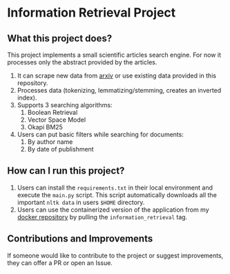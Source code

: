 # Information Retrieval Project

## What this project does?
This project implements a small scientific articles search engine. For now it processes only the abstract provided by the articles.
1. It can scrape new data from [arxiv](https://arxiv.org/) or use existing data provided in this repository.
2. Processes data (tokenizing, lemmatizing/stemming, creates an inverted index).
3. Supports 3 searching algorithms:
    1. Boolean Retrieval
    2. Vector Space Model
    3. Okapi BM25
4. Users can put basic filters while searching for documents:
    1. By author name
    2. By date of publishment

## How can I run this project?
1. Users can install the `requirements.txt` in their local environment and execute the `main.py` script. This script automatically downloads all the important `nltk data` in users `$HOME` directory.
2. Users can use the containerized version of the application from my [docker repository](https://hub.docker.com/repository/docker/kand7dev99/kand7dev-projects/general) by pulling the `information_retrieval` tag.

## Contributions and Improvements
If someone would like to contribute to the project or suggest improvements, they can offer a PR or open an Issue. 


